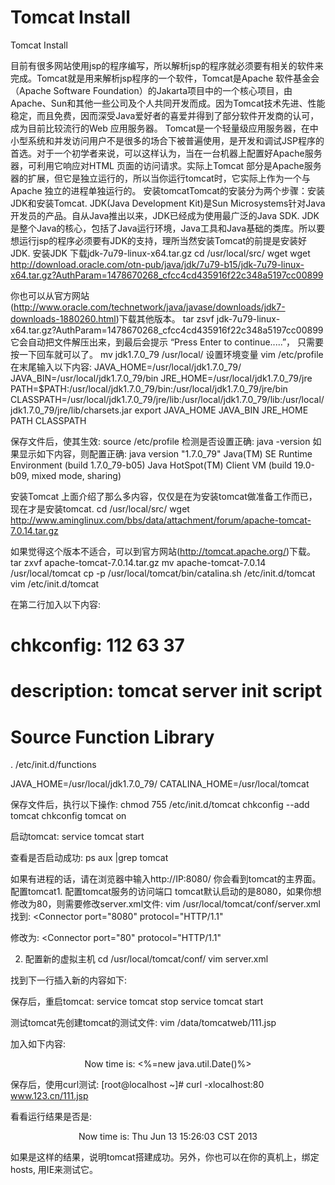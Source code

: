 # Tomcat Install
Tomcat Install

目前有很多网站使用jsp的程序编写，所以解析jsp的程序就必须要有相关的软件来完成。Tomcat就是用来解析jsp程序的一个软件，Tomcat是Apache 软件基金会（Apache Software Foundation）的Jakarta项目中的一个核心项目，由Apache、Sun和其他一些公司及个人共同开发而成。因为Tomcat技术先进、性能稳定，而且免费，因而深受Java爱好者的喜爱并得到了部分软件开发商的认可，成为目前比较流行的Web 应用服务器。
Tomcat是一个轻量级应用服务器，在中小型系统和并发访问用户不是很多的场合下被普遍使用，是开发和调试JSP程序的首选。对于一个初学者来说，可以这样认为，当在一台机器上配置好Apache服务器，可利用它响应对HTML 页面的访问请求。实际上Tomcat 部分是Apache服务器的扩展，但它是独立运行的，所以当你运行tomcat时，它实际上作为一个与Apache 独立的进程单独运行的。
安装tomcatTomcat的安装分为两个步骤：安装JDK和安装Tomcat.
JDK(Java Development Kit)是Sun Microsystems针对Java开发员的产品。自从Java推出以来，JDK已经成为使用最广泛的Java SDK. JDK是整个Java的核心，包括了Java运行环境，Java工具和Java基础的类库。所以要想运行jsp的程序必须要有JDK的支持，理所当然安装Tomcat的前提是安装好JDK.
安装JDK
下载jdk-7u79-linux-x64.tar.gz
cd /usr/local/src/
wget wget http://download.oracle.com/otn-pub/java/jdk/7u79-b15/jdk-7u79-linux-x64.tar.gz?AuthParam=1478670268_cfcc4cd435916f22c348a5197cc00899

你也可以从官方网站(http://www.oracle.com/technetwork/java/javase/downloads/jdk7-downloads-1880260.html)下载其他版本。
tar zsvf jdk-7u79-linux-x64.tar.gz?AuthParam=1478670268_cfcc4cd435916f22c348a5197cc00899
它会自动把文件解压出来，到最后会提示 “Press Enter to continue.....”， 只需要按一下回车就可以了。
mv  jdk1.7.0_79  /usr/local/
设置环境变量
vim /etc/profile
在末尾输入以下内容:
JAVA_HOME=/usr/local/jdk1.7.0_79/
JAVA_BIN=/usr/local/jdk1.7.0_79/bin
JRE_HOME=/usr/local/jdk1.7.0_79/jre
PATH=$PATH:/usr/local/jdk1.7.0_79/bin:/usr/local/jdk1.7.0_79/jre/bin
CLASSPATH=/usr/local/jdk1.7.0_79/jre/lib:/usr/local/jdk1.7.0_79/lib:/usr/local/jdk1.7.0_79/jre/lib/charsets.jar
export  JAVA_HOME  JAVA_BIN JRE_HOME  PATH  CLASSPATH

保存文件后，使其生效:
source /etc/profile
检测是否设置正确:
java -version
如果显示如下内容，则配置正确:
java version "1.7.0_79"
Java(TM) SE Runtime Environment (build 1.7.0_79-b05)
Java HotSpot(TM) Client VM (build 19.0-b09, mixed mode, sharing)

安装Tomcat
上面介绍了那么多内容，仅仅是在为安装tomcat做准备工作而已，现在才是安装tomcat.
cd /usr/local/src/
wget http://www.aminglinux.com/bbs/data/attachment/forum/apache-tomcat-7.0.14.tar.gz

如果觉得这个版本不适合，可以到官方网站(http://tomcat.apache.org/)下载。
tar zxvf apache-tomcat-7.0.14.tar.gz
mv apache-tomcat-7.0.14 /usr/local/tomcat
cp -p /usr/local/tomcat/bin/catalina.sh /etc/init.d/tomcat
vim /etc/init.d/tomcat

在第二行加入以下内容:
# chkconfig: 112 63 37
# description: tomcat server init script
# Source Function Library
. /etc/init.d/functions

JAVA_HOME=/usr/local/jdk1.7.0_79/
CATALINA_HOME=/usr/local/tomcat

保存文件后，执行以下操作:
chmod 755 /etc/init.d/tomcat
chkconfig --add tomcat
chkconfig tomcat on

启动tomcat:
service tomcat start

查看是否启动成功:
ps aux |grep tomcat

如果有进程的话，请在浏览器中输入http://IP:8080/ 你会看到tomcat的主界面。
配置tomcat1. 配置tomcat服务的访问端口
tomcat默认启动的是8080，如果你想修改为80，则需要修改server.xml文件:
vim /usr/local/tomcat/conf/server.xml
找到:
<Connector port="8080" protocol="HTTP/1.1"

修改为:
<Connector port="80" protocol="HTTP/1.1"

2. 配置新的虚拟主机
cd /usr/local/tomcat/conf/
vim server.xml

找到</Host>下一行插入新的<Host>内容如下:
<Host name="www.123.cn" appBase="/data/tomcatweb"
    unpackWARs="false" autoDeploy="true"
    xmlValidation="false" xmlNamespaceAware="false">
    <Context path="" docBase="./" debug="0" reloadable="true" crossContext="true"/>
</Host>

保存后，重启tomcat:
service tomcat stop
service tomcat start

测试tomcat先创建tomcat的测试文件:
vim /data/tomcatweb/111.jsp

加入如下内容:
<html><body><center>
    Now time is: <%=new java.util.Date()%>
</center></body></html>

保存后，使用curl测试:
[root@localhost ~]# curl -xlocalhost:80 www.123.cn/111.jsp

看看运行结果是否是:
<html><body><center>
    Now time is: Thu Jun 13 15:26:03 CST 2013
</center></body></html>

如果是这样的结果，说明tomcat搭建成功。另外，你也可以在你的真机上，绑定hosts, 用IE来测试它。

